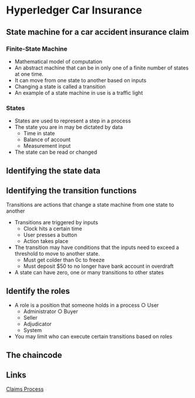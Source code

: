# Hyperledger Car Insurance

## State machine for a car accident insurance claim
### Finite-State Machine
- Mathematical model of computation
- An abstract machine that can be in only one of a finite number of states at one time.
- It can move from one state to another based on inputs
- Changing a state is called a transition
- An example of a state machine in use is a traffic light

### States
- States are used to represent a step in a process
- The state you are in may be dictated by data
  - Time in state
  - Balance of account
  - Measurement input
- The state can be read or changed


## Identifying the state data

## Identifying the transition functions
Transitions are actions that change a state machine from one state to another
- Transitions are triggered by inputs
  - Clock hits a certain time
  - User presses a button
  - Action takes place
- The transition may have conditions that the inputs need to exceed a threshold to move to another state.
  - Must get colder than 0c to freeze
  - Must deposit $50 to no longer have bank account in overdraft
- A state can have zero, one or many transitions to other states

## Identify the roles
- A role is a position that someone holds in a process ○ User
  - Administrator ○ Buyer
  - Seller
  - Adjudicator
  - System
- You may limit who can execute certain transitions based on roles

## The chaincode


## Links
[Claims Process](http://fsrao.ca/consumers/auto-insurance/after-accident-understanding-claims-process)
